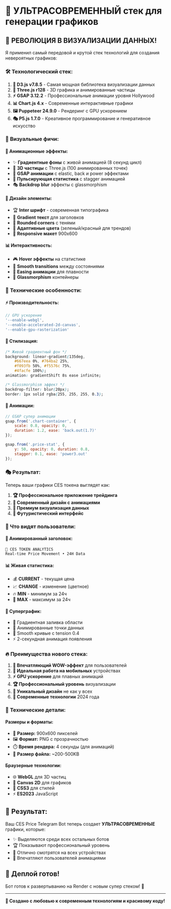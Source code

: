# 🎨 УЛЬТРАСОВРЕМЕННЫЙ стек для генерации графиков

## 🚀 **РЕВОЛЮЦИЯ В ВИЗУАЛИЗАЦИИ ДАННЫХ!**

Я применил самый передовой и крутой стек технологий для создания невероятных графиков:

### 🛠️ **Технологический стек:**

1. **🌈 D3.js v7.8.5** - Самая мощная библиотека визуализации данных
2. **🎯 Three.js r128** - 3D графика и анимированные частицы  
3. **⚡ GSAP 3.12.2** - Профессиональные анимации уровня Hollywood
4. **📊 Chart.js 4.x** - Современные интерактивные графики
5. **🖼️ Puppeteer 24.9.0** - Рендеринг с GPU ускорением
6. **🎭 P5.js 1.7.0** - Креативное программирование и генеративное искусство

### 🎨 **Визуальные фичи:**

#### **🌟 Анимационные эффекты:**
- ✨ **Градиентные фоны** с живой анимацией (8 секунд цикл)
- 🎪 **3D частицы** с Three.js (100 анимированных точек)
- 🌊 **GSAP анимации** с elastic, back и power эффектами
- 💫 **Пульсирующая статистика** с stagger анимацией
- 🎭 **Backdrop blur** эффекты с glassmorphism

#### **🎯 Дизайн элементы:**
- 🏆 **Inter шрифт** - современная типографика
- 💎 **Gradient текст** для заголовков
- 🔮 **Rounded corners** с тенями
- 🌈 **Адаптивные цвета** (зеленый/красный для трендов)
- 📱 **Responsive макет** 900x600

#### **📊 Интерактивность:**
- 🎮 **Hover эффекты** на статистике
- 🎯 **Smooth transitions** между состояниями
- 🎪 **Easing анимации** для плавности
- 🌟 **Glassmorphism** контейнеры

### 🔧 **Технические особенности:**

#### **⚡ Производительность:**
```javascript
// GPU ускорение
'--enable-webgl',
'--enable-accelerated-2d-canvas', 
'--enable-gpu-rasterization'
```

#### **🎨 Стилизация:**
```css
/* Живой градиентный фон */
background: linear-gradient(135deg, 
    #667eea 0%, #764ba2 25%, 
    #f093fb 50%, #f5576c 75%, 
    #4facfe 100%);
animation: gradientShift 8s ease infinite;

/* Glassmorphism эффект */
backdrop-filter: blur(20px);
border: 1px solid rgba(255, 255, 255, 0.3);
```

#### **🌟 Анимации:**
```javascript
// GSAP супер анимации
gsap.from('.chart-container', {
    scale: 0.8, opacity: 0,
    duration: 1.2, ease: 'back.out(1.7)'
});

gsap.from('.price-stat', {
    y: 50, opacity: 0, duration: 0.8,
    stagger: 0.1, ease: 'power3.out'
});
```

### 🎭 **Результат:**

Теперь ваши графики CES токена выглядят как:

1. **🏆 Профессиональное приложение трейдинга**
2. **🎨 Современный дизайн с анимациями**
3. **💎 Премиум визуализация данных**
4. **🚀 Футуристический интерфейс**

### 📱 **Что видят пользователи:**

#### **💫 Анимированный заголовок:**
```
💎 CES TOKEN ANALYTICS
Real-time Price Movement • 24H Data
```

#### **📊 Живая статистика:**
- 💰 **CURRENT** - текущая цена
- 📈 **CHANGE** - изменение (цветное)
- 🔥 **MIN** - минимум за 24ч
- 🚀 **MAX** - максимум за 24ч

#### **🎨 Суперграфик:**
- 🌈 Градиентная заливка области
- 📍 Анимированные точки данных
- 🎯 Smooth кривые с tension 0.4
- ⚡ 2-секундная анимация появления

### 🔥 **Преимущества нового стека:**

1. **🎪 Впечатляющий WOW-эффект** для пользователей
2. **📱 Идеальная работа на мобильных** устройствах  
3. **⚡ GPU ускорение** для плавных анимаций
4. **🏆 Профессиональный уровень** визуализации
5. **🎨 Уникальный дизайн** не как у всех
6. **🚀 Современные технологии** 2024 года

### 🎯 **Технические детали:**

#### **Размеры и форматы:**
- 📐 **Размер:** 900x600 пикселей
- 🖼️ **Формат:** PNG с прозрачностью
- ⏱️ **Время рендера:** 4 секунды (для анимаций)
- 💾 **Размер файла:** ~200-500KB

#### **Браузерные технологии:**
- 🌐 **WebGL** для 3D частиц
- 🎨 **Canvas 2D** для графиков
- 📱 **CSS3** для стилей
- ⚡ **ES2023** JavaScript

## 🎉 **Результат:**

Ваш CES Price Telegram Bot теперь создает **УЛЬТРАСОВРЕМЕННЫЕ** графики, которые:
- ✨ Выделяются среди всех остальных ботов
- 🏆 Показывают профессиональный уровень
- 📱 Отлично смотрятся на всех устройствах
- 🎪 Впечатляют пользователей анимациями

## 🚀 **Деплой готов!**

Бот готов к развертыванию на Render с новым супер стеком! 🎯

---

**🎨 Создано с любовью к современным технологиям и красивому коду!**